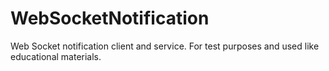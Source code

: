 # WebSocketNotification

Web Socket notification client and service.
For test purposes and used like educational materials.
